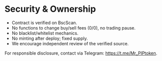 # Security & Ownership

- Contract is verified on BscScan.
- No functions to change buy/sell fees (0/0), no trading pause.
- No blacklist/whitelist mechanics.
- No minting after deploy; fixed supply.
- We encourage independent review of the verified source.

For responsible disclosure, contact via Telegram: https://t.me/Mr_PIPtoken.

